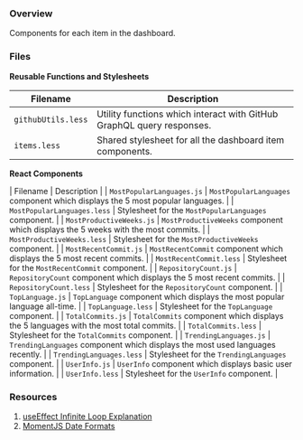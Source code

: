 ### Overview

Components for each item in the dashboard.

### Files

**Reusable Functions and Stylesheets**

| Filename                    | Description                                                                           |
|-----------------------------|---------------------------------------------------------------------------------------|
| `githubUtils.less`          | Utility functions which interact with GitHub GraphQL query responses.                 |
| `items.less`                | Shared stylesheet for all the dashboard item components.                              |

**React Components**

| Filename                    | Description                                                                           |
| `MostPopularLanguages.js`   | `MostPopularLanguages` component which displays the 5 most popular languages.         |
| `MostPopularLanguages.less` | Stylesheet for the `MostPopularLanguages` component.                                  |
| `MostProductiveWeeks.js`    | `MostProductiveWeeks` component which displays the 5 weeks with the most commits.     |
| `MostProductiveWeeks.less`  | Stylesheet for the `MostProductiveWeeks` component.                                   |
| `MostRecentCommit.js`       | `MostRecentCommit` component which displays the 5 most recent commits.                |
| `MostRecentCommit.less`     | Stylesheet for the `MostRecentCommit` component.                                      |
| `RepositoryCount.js`        | `RepositoryCount` component which displays the 5 most recent commits.                 |
| `RepositoryCount.less`      | Stylesheet for the `RepositoryCount` component.                                       |
| `TopLanguage.js`            | `TopLanguage` component which displays the most popular language all-time.            |
| `TopLanguage.less`          | Stylesheet for the `TopLanguage` component.                                           |
| `TotalCommits.js`           | `TotalCommits` component which displays the 5 languages with the most total commits.  |
| `TotalCommits.less`         | Stylesheet for the `TotalCommits` component.                                          |
| `TrendingLanguages.js`      | `TrendingLanguages` component which displays the most used languages recently.        |
| `TrendingLanguages.less`    | Stylesheet for the `TrendingLanguages` component.                                     |
| `UserInfo.js`               | `UserInfo` component which displays basic user information.                           |
| `UserInfo.less`             | Stylesheet for the `UserInfo` component.                                              |

### Resources

1) [useEffect Infinite Loop Explanation](https://stackoverflow.com/a/53243204)
2) [MomentJS Date Formats](https://momentjscom.readthedocs.io/en/latest/moment/04-displaying/01-format/)
